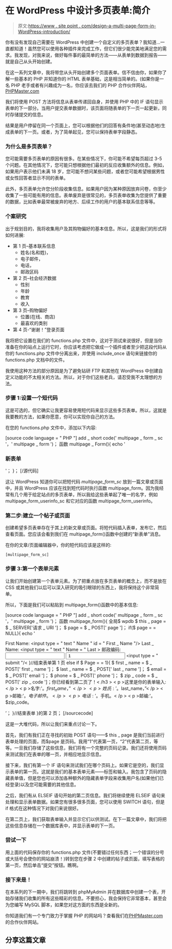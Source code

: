# 在 WordPress 中设计多页表单:简介

> 原文:[https://www . site point . com/design-a-multi-page-form-in-WordPress-introduction/](https://www.sitepoint.com/design-a-multi-page-form-in-wordpress-introduction/)

你有没有发现自己需要在 WordPress 中创建一个自定义的多页表单？我知道…一直都知道！虽然您可以使用各种插件来完成工作，但它们很少能完美地满足您的需求。我发现，对我来说，做好每件事的最简单的方法——从表单到数据到报告——就是自己从头开始创建。

在这一系列文章中，我将带您从头开始创建多个页面表单。信不信由你，如果你了解一些基本的 PHP 并知道你的 HTML 表单基础，这是相当简单的。(如果你是一名 PHP 老手或者有兴趣成为一名，你应该去我们的 PHP 合作伙伴网站，[PHPMaster.com](https://www.sitepoint.com)

我们将使用 POST 方法将信息从表单传递回自身，并使用 PHP 中的 IF 语句显示表单的下一部分。当用户提交表单数据时，该页面将随表单的下一页一起更新，同时存储提交的信息。

结果是用户停留在同一个页面上，您可以根据他们的回答有条件地(甚至动态地)生成表单的下一页。或者，为了简单起见，您可以保持表单字段静态。

### 为什么是多页表单？

您可能需要多页表单的原因有很多。在某些情况下，你可能不希望每页超过 3-5 个问题。在其他情况下，您可能只想根据他们最初的反应收集额外的信息。例如，如果用户表示他们未满 18 岁，您可能不想问某些问题，或者您可能希望根据男性或女性回答者显示不同的表单。

此外，多页表单允许您分阶段收集信息。如果用户因为某种原因放弃问卷，你至少收集了一些可能有用的信息。表单废弃是很常见的，多页表单收集为您提供了重要的数据，比如表单最常被废弃的地方、后续工作的用户的基本联系信息等等。

### 个案研究

出于规划目的，我将收集用户及其购物偏好的基本信息。所以，这是我们的形式将如何进展:

*   第 1 页–基本联系信息
    *   姓名(名和姓)，
    *   电子邮件，
    *   电话，
    *   邮政区码
*   第 2 页–社会经济数据
    *   性别
    *   年龄
    *   教育
    *   收入
*   第 3 页–购物偏好
    *   位置(在线、商店)
    *   最喜欢的类别
*   第 4 页-“谢谢！”登录页面

我将把它设置在我们的 functions.php 文件中，这对于测试来说很好，但是当你准备在你的站点上运行它时，你应该考虑把它做成一个插件或者至少把这段代码从你的 functions.php 文件中分离出来，并使用 include_once 语句来链接你的 functions.php 文档中的文件。

我使用这种方法的部分原因是为了避免钻研 FTP 和其他在 WordPress 中创建自定义功能的不太相关的方法。所以，对于你们这些老兵，请忍受我不太理想的方法。

### 步骤 1:设置一个短代码

这是可选的，但它确实让我更容易使用短代码来显示这些多页表单。所以，这就是我要教的方法，如果你愿意，你可以实现你自己的方法。

在您的 functions.php 文件中，添加以下内容:

[source code language = " PHP "]
add _ short code(' multipage _ form _ sc '，' multipage _ form ')；
函数 multipage _ Form(){
echo '<H3>新表单</H3>'；
}；
[/源代码]

这让 WordPress 知道你可以把短代码 *multipage_form_sc* 放到一篇文章或页面中，并且 WordPress 应该在找到短代码时执行函数 multipage_form。因为我经常有几个用于给定站点的多页表单，所以我给这些表单起了唯一的名字，例如 multipage_form_userinfo_sc 和它对应的函数 multipage_form_userinfo。

### 第二步:建立一个帖子或页面

创建希望多页表单存在于其上的新文章或页面。将短代码插入表单，发布它，然后查看页面。您应该会看到我们在 multipage_form()函数中创建的“新表单”消息。

在你的文章/页面编辑器中，你的短代码应该是这样的:

```
[multipage_form_sc]
```

### 步骤 3:第一个表单元素

让我们开始创建第一个表单元素。为了把重点放在多页表单的概念上，而不是放在 CSS 或其他我们以后可以深入研究的吸引眼球的东西上，我将保持这个非常简单。

所以，下面是我们可以粘贴到 multipage_form()函数中的基本信息:

[source code language = " PHP "]
add _ short code(' multipage _ form _ sc '，' multipage _ form ')；
函数 multipage_form(){
全局$ wpdb
$ this _ page = $ _ SERVER['请求 _ URI ']；
$ page = $ _ POST[' page ']；
if($ page = = NULL){
echo '<form method = " post " action = " '。$this_page。">
<label for = " First _ Name ">First Name:</label>
<input type = " text " Name " id = " First _ Name "/>
<label for = " Last _ Name " id = " Last _ Name ">Last _ Name:</label>
<input type = " text " Name = " Last >
<label for = " first _ name " id = " first _ name ">邮政编码:</label>
<input type = " text " name = " Zip _ Code " id = " Zip _ Code "/>
<input type = " hidden " value = " 1 " name = " page "/>
<input type = " submit "/<
}//结束表单第 1 页
else if $ Page = = 1){
$ first _ name = $ _ POST[' first _ name ']；
$ last _ name = $ _ POST[' last _ name ']；
$ email = $ _ POST[' email ']；
$ phone = $ _ POST[' phone ']；
$ zip _ code = $ _ POST[' zip _ code ']；你已经看到第二页了！< /h3 >
< p >这里是你的表单输入:< /p >
< p >名字:'。$first_name，”< /p >
< p >姓氏:'。$last_name，”< /p >
< p >邮箱:'。$电子邮件。< /p >
< p >电话:'。$手机。< /p >
< p >邮编:'。$zip_code。</p>’；
}//结束表单
}的第 2 页；
[/sourcecode]

这是一大堆代码，所以让我们来重点讨论一下。

首先，我们有我们正在寻找的初始 POST 语句——$ this _ page 是我们当前进行表单处理的页面，而$page 是页码。我用“1”代表第一页，“2”代表第二页，等等。一旦我们存储了这些信息，我们将有一个完整的页码记录。我们还将使用页码来测试我们在表单的哪一页，并相应地显示信息。

接下来，我们有第一个 IF 语句来测试我们在哪个页码上。如果它是空的，我们显示表单的第一页。这就是我们的基本表单元素——标签和输入。我包含了页码的隐藏表单值，但是您也可以添加各种额外的隐藏表单字段来收集用户名(如果他们已经登录)以及您可能需要的其他信息。

之后，我们有从 ELSEIF 语句开始的第二页信息。我们将继续使用 ELSEIF 语句来处理和显示表单数据。如果您有很多很多页面，您可以使用 SWITCH 语句，但是 if 格式在这种情况下对我们来说很好。

在第二页上，我们获取表单输入并显示它们以供测试。在下一篇文章中，我们将把这些信息存储在一个数据库表中，并显示表单的下一页。

### 尝试一下

用上面的代码保存你的 functions.php 文件(不要错过任何东西；一个错误的分号或大括号会使你的网站崩溃！)转到您在步骤 2 中创建的帖子或页面，填写表格的第一页，然后单击“提交”按钮。瞧啊。

### 接下来是！

在本系列的下一期中，我们将跳转到 phpMyAdmin 并在数据库中创建一个表，开始存储我们收集的所有这些精彩的信息。不要担心，我会保持它非常基本，甚至会为您编写 MySQL 脚本，如果您对这方面的东西是全新的。

你知道我们有一个专门致力于掌握 PHP 的网站吗？查看我们在[PHPMaster.com](https://www.sitepoint.com)的合作伙伴网站。

## 分享这篇文章
